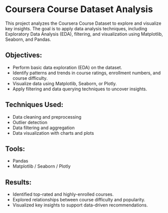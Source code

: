 # Coursera Course Dataset Analysis

This project analyzes the Coursera Course Dataset to explore and visualize key insights. The goal is to apply data analysis techniques, including Exploratory Data Analysis (EDA), filtering, and visualization using Matplotlib, Seaborn, and Pandas.

## Objectives:
- Perform basic data exploration (EDA) on the dataset.
- Identify patterns and trends in course ratings, enrollment numbers, and course difficulty.
- Visualize data using Matplotlib, Seaborn, or Plotly.
- Apply filtering and data querying techniques to uncover insights.

## Techniques Used:
- Data cleaning and preprocessing
- Outlier detection
- Data filtering and aggregation
- Data visualization with charts and plots

## Tools:
- Pandas
- Matplotlib / Seaborn / Plotly

## Results:
- Identified top-rated and highly-enrolled courses.
- Explored relationships between course difficulty and popularity.
- Visualized key insights to support data-driven recommendations.
